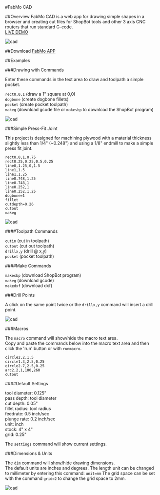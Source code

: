 #FabMo CAD

##Overview
FabMo CAD is a web app for drawing simple shapes in a browser and creating cut files for ShopBot tools and other 3 axis CNC routers that run standard G-code.   
[LIVE DEMO](http://gofabmo.org/fabmo-cad-app)  

![cad](https://raw.github.com/FabMo/fabmo-cad-app/master/img/crab_cad.png)

##Download
[FabMo APP](https://github.com/FabMo/fabmo-cad-app/releases/download/v0.1.5/CAD_v0.1.5.fma)

##Examples

###Drawing with Commands

Enter these commands in the text area to draw and toolpath a simple pocket.


`rect0,0,1` (draw a 1" square at 0,0)  
`dogbone` (create dogbone fillets)  
`pocket` (create pocket toolpath)  
`makeg` (download gcode file or `makesbp` to download the ShopBot program)  


![cad](https://raw.github.com/FabMo/fabmo-cad-app/master/img/cad1.png)

###Simple Press-Fit Joint

This project is designed for machining plywood with a material thickness slightly less than 1/4" (~0.248") and using a 1/8" endmill to make a simple press fit joint. 

```
rect0,0,1,0.75
rect0.25,0.25,0.5,0.25
line0,1.25,0,1.5
line1,1.5
line1,1.25
line0.748,1.25
line0.748,1
line0.252,1
line0.252,1.25
dogbone=1
fillet
cutdepth=0.26
cutout
makeg
```

![cad](https://raw.github.com/FabMo/fabmo-cad-app/master/img/cad2.png)  

####Toolpath Commands

`cutin` (cut in toolpath)  
`cutout` (cut out toolpath)  
`drillx,y` (drill @ x,y)  
`pocket` (pocket toolpath)  

####Make Commands

`makesbp` (download ShopBot program)  
`makeg` (download gcode)  
`makedxf` (download dxf)  

###Drill Points

A click on the same point twice or the `drillx,y` command will insert a drill point.  

![cad](https://raw.github.com/FabMo/fabmo-cad-app/master/img/cad4.png)  

###Macros

The `macro` command will show/hide the macro text area.  
Copy and paste the commands below into the macro text area and then click the 'run' button or with `runmacro`.  

```
circle2,2,1.5
circle1.3,2.5,0.25
circle2.7,2.5,0.25
arc2,2,1,100,260
cutout
```

####Default Settings

tool diameter: 0.125"  
pass depth: tool diameter  
cut depth: 0.05"  
fillet radius: tool radius  
feedrate: 0.5 inch/sec  
plunge rate: 0.2 inch/sec  
unit: inch  
stock: 4" x 4"  
grid: 0.25"  

The `settings` command will show current settings.  

###Dimensions & Units

The `dim` command will show/hide drawing dimensions.  
The default units are inches and degrees. The length unit can be changed to millimeter by entering this command: `unit=mm`  The grid space can be set with the command `grid=2` to change the grid space to 2mm.  


![cad](https://raw.github.com/FabMo/fabmo-cad-app/master/img/cad3.png)  



